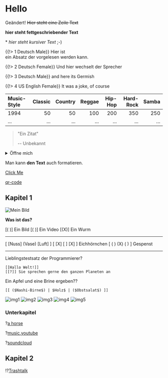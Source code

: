 # Hello

Geändert!
~~Hier steht eine Zeile Text~~

**hier steht fettgeschriebender Text**

\* _hier steht kursiver Text_ ;-)

{{!> 1 Deutsch Male}}
Hier ist <br/> ein Absatz der vorgelesen werden kann.

{{!> 2 Deutsch Female}}
Und hier wechselt der Sprecher

{{!> 3 Deutsch Male}}
and here its Germish

{{!> 4 US English Female}}
It was a joke, of course

<!-- data-type="PieChart" -->
| Music-Style | Classic | Country | Reggae | Hip-Hop | Hard-Rock | Samba |
|:----------- | -------:| -------:| ------:| -------:| ---------:| -----:|
| 1994        |      50 |      50 |    100 |     200 |       350 |   250 |
| ...         |     ... |     ... |    ... |     ... |       ... |   ... |

> "Ein Zitat"
>
> -- Unbekannt

<details>

<summary>Öffne mich</summary>
Leider lässt sich "Details" in LiaScript scheinbar nicht unbenennen wie es das sollte

</details>

Man kann **den Text**<!-- style="color: pink" --> auch formatieren<!-- style="color: turquoise; font-size: 4rem;" -->.

[Click Me](https://youtu.be/tr-nDcJQFDA)

[qr-code](https://youtu.be/tr-nDcJQFDA "Oder scan den hier!")

## Kapitel 1

![Mein Bild](https://images.gr-assets.com/users/1555833956p6/63185864.jpg "Mein gängiges Profilbild")

**Was ist das?**

[( )] Ein Bild
[( )] Ein Video
[(X)] Ein Wurm

----------------
[   [Nuss]        (Vase)          [Luft]   ]
[    [X]           [ ]             [X]     ]  Eichhörnchen
[    ( )           (X)             ( )     ]  Gespenst

----------------

Lieblingstestsatz der Programmierer?

    [[Hallo Welt!]]
    [[?]] Sie sprechen gerne den ganzen Planeten an


Ein Apfel und eine Brine ergeben??

    [[ ($Nashi-Birne$) | $Holz$ | ($Obstsalat$) ]]

![img1](https://images.gr-assets.com/users/1555833956p6/63185864.jpg) ![img2](https://images.gr-assets.com/users/1555833956p6/63185864.jpg) ![img3](https://images.gr-assets.com/users/1555833956p6/63185864.jpg)
![img4](https://images.gr-assets.com/users/1555833956p6/63185864.jpg)
![img5](https://images.gr-assets.com/users/1555833956p6/63185864.jpg)

### Unterkapitel

?[a horse](https://www.w3schools.com/html/horse.mp3 "Audios sind auch möglich")

?[music.youtube](https://music.youtube.com/watch?v=dLekLK_vUvI&feature=share)

?[soundcloud](https://soundcloud.com/glennmorrison/beethoven-moonlight-sonata)

## Kapitel 2

!?[Trashtalk](https://youtu.be/tr-nDcJQFDA)
